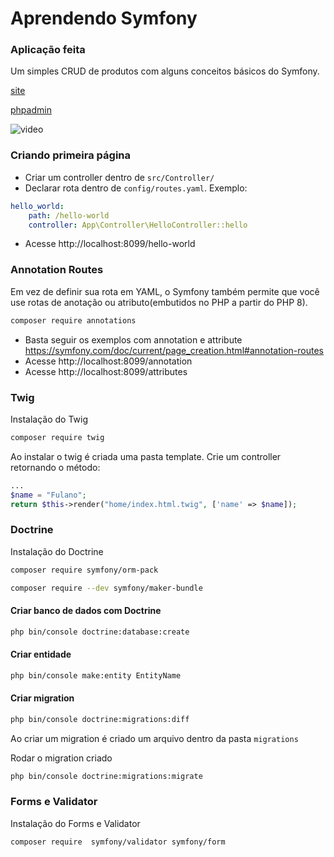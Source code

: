 # Aprendendo Symfony

### Aplicação feita

Um simples CRUD de produtos com alguns conceitos básicos do Symfony.

[site](http://localhost:8099/product/)

[phpadmin](http://localhost:8082/)

![video](https://user-images.githubusercontent.com/6461792/150030213-91bce995-c616-428c-b721-d9e85f1e6f17.gif)


### Criando primeira página

- Criar um controller dentro de `src/Controller/`
- Declarar rota dentro de `config/routes.yaml`. Exemplo:

```yaml
hello_world:
    path: /hello-world
    controller: App\Controller\HelloController::hello
```

- Acesse http://localhost:8099/hello-world

### Annotation Routes

Em vez de definir sua rota em YAML, o Symfony também permite que você use rotas de anotação ou atributo(embutidos no PHP a partir do PHP 8).

```sh 
composer require annotations
```
- Basta seguir os exemplos com annotation e attribute https://symfony.com/doc/current/page_creation.html#annotation-routes
- Acesse http://localhost:8099/annotation
- Acesse http://localhost:8099/attributes


### Twig

Instalação do Twig

```sh
composer require twig
```

Ao instalar o twig é criada uma pasta template.
Crie um controller retornando o método:

```php 
...
$name = "Fulano";
return $this->render("home/index.html.twig", ['name' => $name]);
```

### Doctrine

Instalação do Doctrine

```sh 
composer require symfony/orm-pack
```

```sh 
composer require --dev symfony/maker-bundle
```

#### Criar banco de dados com Doctrine
```sh 
php bin/console doctrine:database:create
```

#### Criar entidade
```sh 
php bin/console make:entity EntityName  
```

#### Criar migration
```sh 
php bin/console doctrine:migrations:diff
```

Ao criar um migration é criado um arquivo dentro da pasta `migrations`

Rodar o migration criado
```sh 
php bin/console doctrine:migrations:migrate
```

### Forms e Validator

Instalação do Forms e Validator

```sh 
composer require  symfony/validator symfony/form
```
